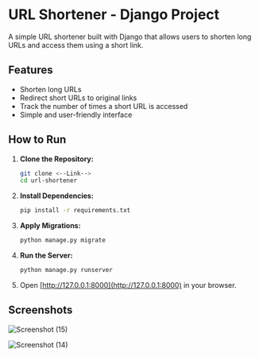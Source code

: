 # URL Shortener - Django Project

A simple URL shortener built with Django that allows users to shorten long URLs and access them using a short link.

## Features
- Shorten long URLs
- Redirect short URLs to original links
- Track the number of times a short URL is accessed
- Simple and user-friendly interface

## How to Run

1. **Clone the Repository:**
   ```sh
   git clone <--Link-->
   cd url-shortener
   ```

2. **Install Dependencies:**
   ```sh
   pip install -r requirements.txt
   ```

3. **Apply Migrations:**
   ```sh
   python manage.py migrate
   ```

4. **Run the Server:**
   ```sh
   python manage.py runserver
   ```

5. Open [http://127.0.0.1:8000](http://127.0.0.1:8000) in your browser.

## Screenshots

![Screenshot (15)](https://github.com/user-attachments/assets/a3009f8e-3d7b-4ff2-873e-4964bb97dede)

![Screenshot (14)](https://github.com/user-attachments/assets/9f13b2eb-d4ee-42ba-93f8-8b3350310b33)


